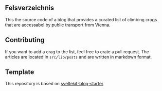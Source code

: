 ## Felsverzeichnis

This the source code of a blog that provides a curated list of climbing crags that are accessabel by public transport from Vienna.

## Contributing

If you want to add a crag to the list, feel free to crate a pull request. The articles are located in `src/lib/posts` and are written in markdown format.

## Template

This repository is based on [sveltekit-blog-starter](https://github.com/josh-collinsworth/sveltekit-blog-starter)
